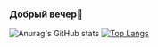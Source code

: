 ### Добрый вечер👋
![Anurag's GitHub stats](https://github-readme-stats.vercel.app/api?username=Tiltusha&theme=cobalt&show_icons=true)
[![Top Langs](https://github-readme-stats.vercel.app/api/top-langs/?username=Tiltusha&layout=compact)](https://github.com/anuraghazra/github-readme-stats)
<!--
**Tiltusha/Tiltusha** is a ✨ _special_ ✨ repository because its `README.md` (this file) appears on your GitHub profile.

Here are some ideas to get you started:

- 🔭 I’m currently working on ...
- 🌱 I’m currently learning ...
- 👯 I’m looking to collaborate on ...
- 🤔 I’m looking for help with ...
- 💬 Ask me about ...
- 📫 How to reach me: ...
- 😄 Pronouns: ...
- ⚡ Fun fact: ...
-->
